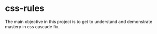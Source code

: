 # css-rules
The main objective in this project is to get to understand and demonstrate mastery in css cascade fix.
